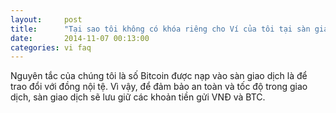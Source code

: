 ```yaml
---
layout:     post
title:      "Tại sao tôi không có khóa riêng cho Ví của tôi tại sàn giao dịch?"
date:       2014-11-07 00:13:00
categories: vi faq
---
```


Nguyên tắc của chúng tôi là số Bitcoin được nạp vào sàn giao dịch là để trao đổi với đồng nội tệ. Vì vậy, để đảm bảo an toàn và tốc độ trong giao dịch, sàn giao dịch sẽ lưu giữ các khoản tiền gửi VNĐ và BTC.